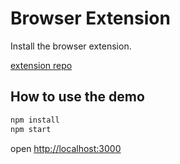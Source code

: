 # Browser Extension

Install the browser extension.

[extension repo](https://github.com/hzz780/aelf-web-extension)

## How to use the demo

```bash
npm install
npm start
```

open [http://localhost:3000](http://localhost:3000)
